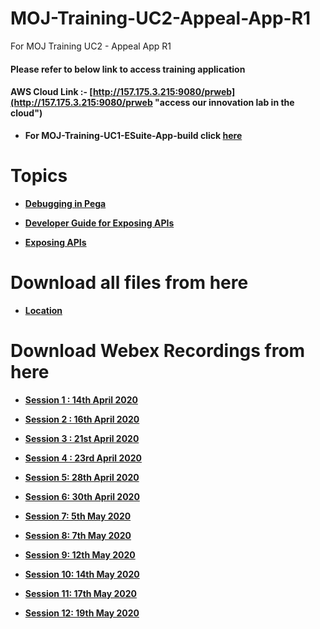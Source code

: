 # MOJ-Training-UC2-Appeal-App-R1
For MOJ Training UC2 - Appeal App R1

#### Please refer to below link to access training application 

#### AWS Cloud Link :- [http://157.175.3.215:9080/prweb](http://157.175.3.215:9080/prweb "access our innovation lab in the cloud")

* **For MOJ-Training-UC1-ESuite-App-build click [here](https://github.com/eai-systems/MOJ-Training-UC1-ESuite-App-build "Click here to go")**

# Topics

* **[Debugging in Pega](https://1drv.ms/p/s!AltO6Pkun9hUsUlWCKqRrh95dKOf?e=EvEGXx "Click here to view")**

* **[Developer Guide for Exposing APIs](https://1drv.ms/w/s!AltO6Pkun9hUsUh02RcZ45w4cSQ1?e=GPd7YM "Click here to view")**

* **[Exposing APIs](https://1drv.ms/p/s!AltO6Pkun9hUsUpEcvHYH_wm2FTA?e=bvvcrS "Click here to view")**

# Download all files from here
* **[Location](https://github.com/eai-systems/MOJ-Training-UC2-Appeal-App-R1/tree/master/Files/Topics "Click here to go")**

# Download Webex Recordings from here
 * **[Session 1 : 14th April 2020](https://1drv.ms/u/s!AvVEPrDDwal9i-tdA5RNOyG2nH59cQ?e=fhN6wo "Click here to go")**

 * **[Session 2 : 16th April 2020](https://1drv.ms/u/s!AvVEPrDDwal9i-50Bdon8gLGiGBAxA?e=9NcK2Z "Click here to go")**

 * **[Session 3 : 21st April 2020](https://1drv.ms/u/s!AvVEPrDDwal9i-51XetRgI4zoFtwzg?e=BTwBTZ "Click here to go")**

 * **[Session 4 : 23rd April 2020](https://1drv.ms/u/s!AvVEPrDDwal9i-5yK527OP0NsDVP6Q?e=ekOOAg "Click here to go")**
 
 * **[Session 5: 28th April 2020](https://1drv.ms/u/s!AvVEPrDDwal9i-8RNSggfpXVu_03_w?e=4ld3g9 "Click here to go")**
 
 * **[Session 6: 30th April 2020](https://1drv.ms/u/s!AvVEPrDDwal9i_EEkRUwVhMejmYzQw?e=vXsQC8 "Click here to go")**

 * **[Session 7: 5th May 2020](https://1drv.ms/u/s!AvVEPrDDwal9jIYZtT3GF6K82YPU4w?e=aGB6ve "Click here to go")**
 
 * **[Session 8: 7th May 2020](https://1drv.ms/u/s!AvVEPrDDwal9jIYYM9BdJD461C3p1g?e=iaxdU4 "Click here to go")**

 * **[Session 9: 12th May 2020](https://1drv.ms/u/s!AvVEPrDDwal9jIYX6kFCzO09I8jTjw?e=aezjmJ "Click here to go")**

 * **[Session 10: 14th May 2020](https://1drv.ms/u/s!AvVEPrDDwal9jIVWYr_KQtCsmnujBA?e=Fy6BMu "Click here to go")**

 * **[Session 11: 17th May 2020](https://1drv.ms/u/s!AvVEPrDDwal9jIZAWaVXZLT6sXOtdQ?e=XlKbuH "Click here to go")**

 * **[Session 12: 19th May 2020](https://1drv.ms/u/s!AvVEPrDDwal9jJJurpxtIh6Maa4aYQ?e=gJpjx6 "Click here to go")**
 
 
